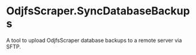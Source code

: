 OdjfsScraper.SyncDatabaseBackups
================================

A tool to upload OdjfsScraper database backups to a remote server via SFTP.
